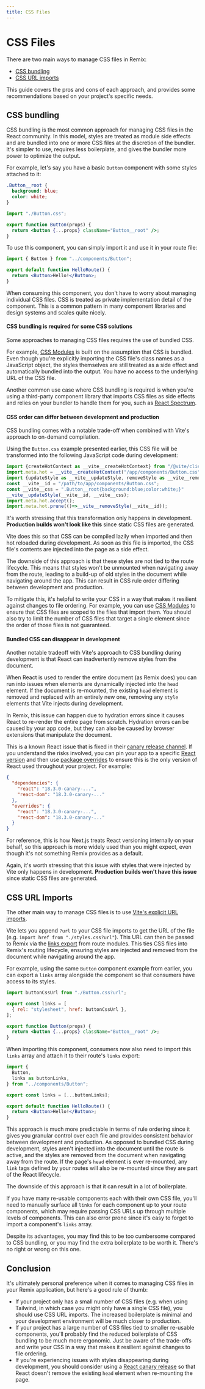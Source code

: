```yaml
---
title: CSS Files
---
```


# CSS Files

There are two main ways to manage CSS files in Remix:

- [CSS bundling](#css-bundling)
- [CSS URL imports](#css-url-imports)

This guide covers the pros and cons of each approach, and provides some recommendations based on your project's specific needs.

## CSS bundling

CSS bundling is the most common approach for managing CSS files in the React community. In this model, styles are treated as module side effects and are bundled into one or more CSS files at the discretion of the bundler. It's simpler to use, requires less boilerplate, and gives the bundler more power to optimize the output.

For example, let's say you have a basic `Button` component with some styles attached to it:

```css filename=components/Button.css
.Button__root {
  background: blue;
  color: white;
}
```

```jsx filename=components/Button.jsx
import "./Button.css";

export function Button(props) {
  return <button {...props} className="Button__root" />;
}
```

To use this component, you can simply import it and use it in your route file:

```jsx filename=routes/hello.jsx
import { Button } from "../components/Button";

export default function HelloRoute() {
  return <Button>Hello!</Button>;
}
```

When consuming this component, you don't have to worry about managing individual CSS files. CSS is treated as private implementation detail of the component. This is a common pattern in many component libraries and design systems and scales quite nicely.

#### CSS bundling is required for some CSS solutions

Some approaches to managing CSS files requires the use of bundled CSS.

For example, [CSS Modules][css-modules] is built on the assumption that CSS is bundled. Even though you're explicitly importing the CSS file's class names as a JavaScript object, the styles themselves are still treated as a side effect and automatically bundled into the output. You have no access to the underlying URL of the CSS file.

Another common use case where CSS bundling is required is when you're using a third-party component library that imports CSS files as side effects and relies on your bundler to handle them for you, such as [React Spectrum][react-spectrum].

#### CSS order can differ between development and production

CSS bundling comes with a notable trade-off when combined with Vite's approach to on-demand compilation.

Using the `Button.css` example presented earlier, this CSS file will be transformed into the following JavaScript code during development:

<!-- prettier-ignore-start -->

<!-- eslint-skip -->

```js
import {createHotContext as __vite__createHotContext} from "/@vite/client";
import.meta.hot = __vite__createHotContext("/app/components/Button.css");
import {updateStyle as __vite__updateStyle, removeStyle as __vite__removeStyle} from "/@vite/client";
const __vite__id = "/path/to/app/components/Button.css";
const __vite__css = ".Button__root{background:blue;color:white;}"
__vite__updateStyle(__vite__id, __vite__css);
import.meta.hot.accept();
import.meta.hot.prune(()=>__vite__removeStyle(__vite__id));
```

<!-- prettier-ignore-end -->

It's worth stressing that this transformation only happens in development. **Production builds won't look like this** since static CSS files are generated.

Vite does this so that CSS can be compiled lazily when imported and then hot reloaded during development. As soon as this file is imported, the CSS file's contents are injected into the page as a side effect.

The downside of this approach is that these styles are not tied to the route lifecycle. This means that styles won't be unmounted when navigating away from the route, leading to a build-up of old styles in the document while navigating around the app. This can result in CSS rule order differing between development and production.

To mitigate this, it's helpful to write your CSS in a way that makes it resilient against changes to file ordering. For example, you can use [CSS Modules][css-modules] to ensure that CSS files are scoped to the files that import them. You should also try to limit the number of CSS files that target a single element since the order of those files is not guaranteed.

#### Bundled CSS can disappear in development

Another notable tradeoff with Vite's approach to CSS bundling during development is that React can inadvertently remove styles from the document.

When React is used to render the entire document (as Remix does) you can run into issues when elements are dynamically injected into the `head` element. If the document is re-mounted, the existing `head` element is removed and replaced with an entirely new one, removing any `style` elements that Vite injects during development.

In Remix, this issue can happen due to hydration errors since it causes React to re-render the entire page from scratch. Hydration errors can be caused by your app code, but they can also be caused by browser extensions that manipulate the document.

This is a known React issue that is fixed in their [canary release channel][react-canaries]. If you understand the risks involved, you can pin your app to a specific [React version][react-versions] and then use [package overrides][package-overrides] to ensure this is the only version of React used throughout your project. For example:

```json filename=package.json
{
  "dependencies": {
    "react": "18.3.0-canary-...",
    "react-dom": "18.3.0-canary-..."
  },
  "overrides": {
    "react": "18.3.0-canary-...",
    "react-dom": "18.3.0-canary-..."
  }
}
```

<docs-info>For reference, this is how Next.js treats React versioning internally on your behalf, so this approach is more widely used than you might expect, even though it's not something Remix provides as a default.</docs-info>

Again, it's worth stressing that this issue with styles that were injected by Vite only happens in development. **Production builds won't have this issue** since static CSS files are generated.

## CSS URL Imports

The other main way to manage CSS files is to use [Vite's explicit URL imports][vite-url-imports].

Vite lets you append `?url` to your CSS file imports to get the URL of the file (e.g. `import href from "./styles.css?url"`). This URL can then be passed to Remix via the [links export][links-export] from route modules. This ties CSS files into Remix's routing lifecycle, ensuring styles are injected and removed from the document while navigating around the app.

For example, using the same `Button` component example from earlier, you can export a `links` array alongside the component so that consumers have access to its styles.

```jsx filename=components/Button.jsx lines=[1,3-5]
import buttonCssUrl from "./Button.css?url";

export const links = [
  { rel: "stylesheet", href: buttonCssUrl },
];

export function Button(props) {
  return <button {...props} className="Button__root" />;
}
```

When importing this component, consumers now also need to import this `links` array and attach it to their route's `links` export:

```jsx filename=routes/hello.jsx lines=[3,6]
import {
  Button,
  links as buttonLinks,
} from "../components/Button";

export const links = [...buttonLinks];

export default function HelloRoute() {
  return <Button>Hello!</Button>;
}
```

This approach is much more predictable in terms of rule ordering since it gives you granular control over each file and provides consistent behavior between development and production. As opposed to bundled CSS during development, styles aren't injected into the document until the route is active, and the styles are removed from the document when navigating away from the route. If the page's `head` element is ever re-mounted, any `link` tags defined by your routes will also be re-mounted since they are part of the React lifecycle.

The downside of this approach is that it can result in a lot of boilerplate.

If you have many re-usable components each with their own CSS file, you'll need to manually surface all `links` for each component up to your route components, which may require passing CSS URLs up through multiple levels of components. This can also error prone since it's easy to forget to import a component's `links` array.

Despite its advantages, you may find this to be too cumbersome compared to CSS bundling, or you may find the extra boilerplate to be worth it. There's no right or wrong on this one.

## Conclusion

It's ultimately personal preference when it comes to managing CSS files in your Remix application, but here's a good rule of thumb:

- If your project only has a small number of CSS files (e.g. when using Tailwind, in which case you might only have a single CSS file), you should use CSS URL imports. The increased boilerplate is minimal and your development environment will be much closer to production.
- If your project has a large number of CSS files tied to smaller re-usable components, you'll probably find the reduced boilerplate of CSS bundling to be much more ergonomic. Just be aware of the trade-offs and write your CSS in a way that makes it resilient against changes to file ordering.
- If you're experiencing issues with styles disappearing during development, you should consider using a [React canary release][react-canaries] so that React doesn't remove the existing `head` element when re-mounting the page.

[css-modules]: https://vitejs.dev/guide/features#css-modules
[react-spectrum]: https://react-spectrum.adobe.com
[react-canaries]: https://react.dev/blog/2023/05/03/react-canaries
[react-versions]: https://www.npmjs.com/package/react?activeTab=versions
[package-overrides]: https://docs.npmjs.com/cli/v10/configuring-npm/package-json#overrides
[vite-url-imports]: https://vitejs.dev/guide/assets#explicit-url-imports
[links-export]: ../route/links
